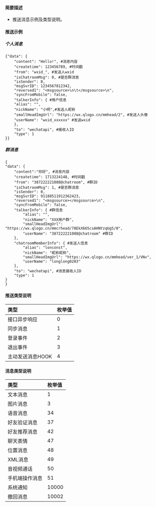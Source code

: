 
#### 简要描述

- 推送消息示例及类型说明。

#### 推送示例
##### 个人消息
```
{"data": {
	"content": "Hello!", #消息内容
	"createtime": 123456789, #时间戳
	"from": "wxid_", #发送人wxid
	"isChatroomMsg": 0, #是否群消息
	"isSender": 0,
	"msgSvrID": 1234567812342,
	"reversed1": "<msgsource>\n\t</msgsource>\n",
	"syncFromMobile": false,
	"talkerInfo": { #用户信息
	"alias": "",
	"nickName": "小明",#发送人昵称
	"smallHeadImgUrl": "https://wx.qlogo.cn/mmhead/2", #发送人头像
	"userName": "wxid_xxxxxx" #发送wxid
	},
	"to": "wechatapi", #接收人ID
	"type": 1
}}
```
##### 群消息
```
{
"data": {	
	"content":"你好", #消息内容
	"createtime": 1713224148, #时间戳
	"from": "387222221088@chatroom", #群ID
	"isChatroomMsg": 1, #是否群消息
	"isSender": 0,
	"msgSvrID": 91188511912362423,
	"reversed1": "<msgsource></msgsource>\n",
	"syncFromMobile": false,
	"talkerInfo": { #群信息
		"alias": "",
		"nickName": "XXX用户群",
		"smallHeadImgUrl": "https://wx.qlogo.cn/mmcrhead/78EkX665csAHNYzqUg5/0",
		"userName": "387222221088@chatroom" #群ID
	},	
	"chatroomMemberInfo": { #发送人信息
		"alias": "lonconst",
		"nickName": "昵称昵称",
		"smallHeadImgUrl": "https://wx.qlogo.cn/mmhead/ver_1/VNv",
		"userName": "longlong0203"
	},
	"to": "wechatapi", #消息接收人ID
	"type": 1
}
}
```

#### 推送类型说明 

| 类型         | 枚举值 |   
|:-----------|:----|   
| 接口异步响应     | 0   |   
| 同步消息       | 1   |   
| 登录事件       | 2   |   
| 退出事件       | 3   |   
| 主动发送消息HOOK | 4   |   

#### 消息类型说明 

| 类型      | 枚举值   |   
|:--------|:------|   
| 文本消息    | 1     |   
| 图片消息    | 3     |   
| 语音消息    | 34    |   
| 好友验证消息  | 37    |   
| 好友推荐消息  | 42    |   
| 聊天表情    | 47    |   
| 位置消息    | 48    |   
| XML消息   | 49    |   
| 音视频通话   | 50    |   
| 手机端操作消息 | 51    |   
| 系统通知    | 10000 |   
| 撤回消息    | 10002 |   








